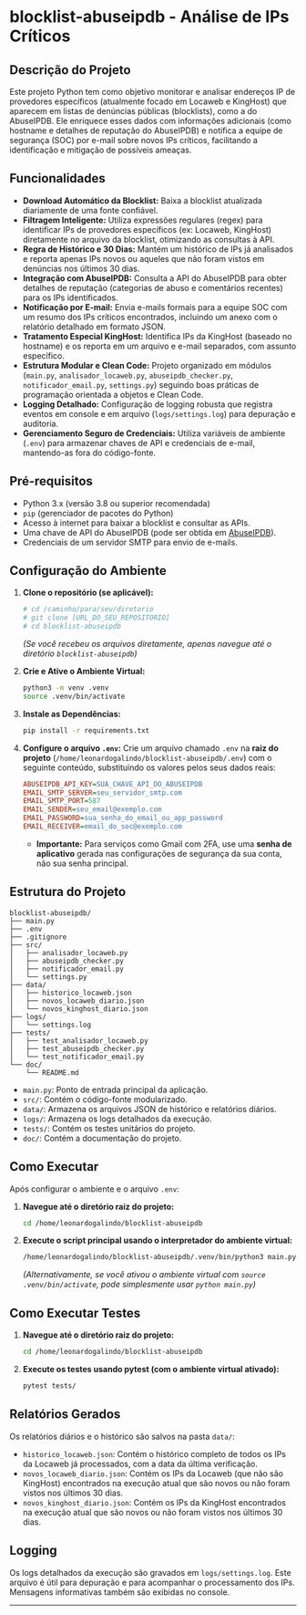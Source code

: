# blocklist-abuseipdb - Análise de IPs Críticos

## Descrição do Projeto

Este projeto Python tem como objetivo monitorar e analisar endereços IP de provedores específicos (atualmente focado em Locaweb e KingHost) que aparecem em listas de denúncias públicas (blocklists), como a do AbuseIPDB. Ele enriquece esses dados com informações adicionais (como hostname e detalhes de reputação do AbuseIPDB) e notifica a equipe de segurança (SOC) por e-mail sobre novos IPs críticos, facilitando a identificação e mitigação de possíveis ameaças.

## Funcionalidades

*   **Download Automático da Blocklist:** Baixa a blocklist atualizada diariamente de uma fonte confiável.
*   **Filtragem Inteligente:** Utiliza expressões regulares (regex) para identificar IPs de provedores específicos (ex: Locaweb, KingHost) diretamente no arquivo da blocklist, otimizando as consultas à API.
*   **Regra de Histórico e 30 Dias:** Mantém um histórico de IPs já analisados e reporta apenas IPs novos ou aqueles que não foram vistos em denúncias nos últimos 30 dias.
*   **Integração com AbuseIPDB:** Consulta a API do AbuseIPDB para obter detalhes de reputação (categorias de abuso e comentários recentes) para os IPs identificados.
*   **Notificação por E-mail:** Envia e-mails formais para a equipe SOC com um resumo dos IPs críticos encontrados, incluindo um anexo com o relatório detalhado em formato JSON.
*   **Tratamento Especial KingHost:** Identifica IPs da KingHost (baseado no hostname) e os reporta em um arquivo e e-mail separados, com assunto específico.
*   **Estrutura Modular e Clean Code:** Projeto organizado em módulos (`main.py`, `analisador_locaweb.py`, `abuseipdb_checker.py`, `notificador_email.py`, `settings.py`) seguindo boas práticas de programação orientada a objetos e Clean Code.
*   **Logging Detalhado:** Configuração de logging robusta que registra eventos em console e em arquivo (`logs/settings.log`) para depuração e auditoria.
*   **Gerenciamento Seguro de Credenciais:** Utiliza variáveis de ambiente (`.env`) para armazenar chaves de API e credenciais de e-mail, mantendo-as fora do código-fonte.

## Pré-requisitos

*   Python 3.x (versão 3.8 ou superior recomendada)
*   `pip` (gerenciador de pacotes do Python)
*   Acesso à internet para baixar a blocklist e consultar as APIs.
*   Uma chave de API do AbuseIPDB (pode ser obtida em [AbuseIPDB](https://www.abuseipdb.com/)).
*   Credenciais de um servidor SMTP para envio de e-mails.

## Configuração do Ambiente

1.  **Clone o repositório (se aplicável):**
    ```bash
    # cd /caminho/para/seu/diretorio
    # git clone [URL_DO_SEU_REPOSITORIO]
    # cd blocklist-abuseipdb
    ```
    *(Se você recebeu os arquivos diretamente, apenas navegue até o diretório `blocklist-abuseipdb`)*

2.  **Crie e Ative o Ambiente Virtual:**
    ```bash
    python3 -m venv .venv
    source .venv/bin/activate
    ```

3.  **Instale as Dependências:**
    ```bash
    pip install -r requirements.txt
    ```

4.  **Configure o arquivo `.env`:**
    Crie um arquivo chamado `.env` na **raiz do projeto** (`/home/leonardogalindo/blocklist-abuseipdb/.env`) com o seguinte conteúdo, substituindo os valores pelos seus dados reais:

    ```ini
    ABUSEIPDB_API_KEY=SUA_CHAVE_API_DO_ABUSEIPDB
    EMAIL_SMTP_SERVER=seu_servidor_smtp.com
    EMAIL_SMTP_PORT=587
    EMAIL_SENDER=seu_email@exemplo.com
    EMAIL_PASSWORD=sua_senha_do_email_ou_app_password
    EMAIL_RECEIVER=email_do_soc@exemplo.com
    ```
    *   **Importante:** Para serviços como Gmail com 2FA, use uma **senha de aplicativo** gerada nas configurações de segurança da sua conta, não sua senha principal.

## Estrutura do Projeto

```
blocklist-abuseipdb/
├── main.py
├── .env
├── .gitignore
├── src/
│   ├── analisador_locaweb.py
│   ├── abuseipdb_checker.py
│   ├── notificador_email.py
│   └── settings.py
├── data/
│   ├── historico_locaweb.json
│   ├── novos_locaweb_diario.json
│   └── novos_kinghost_diario.json
├── logs/
│   └── settings.log
├── tests/
│   ├── test_analisador_locaweb.py
│   ├── test_abuseipdb_checker.py
│   └── test_notificador_email.py
└── doc/
    └── README.md
```

*   `main.py`: Ponto de entrada principal da aplicação.
*   `src/`: Contém o código-fonte modularizado.
*   `data/`: Armazena os arquivos JSON de histórico e relatórios diários.
*   `logs/`: Armazena os logs detalhados da execução.
*   `tests/`: Contém os testes unitários do projeto.
*   `doc/`: Contém a documentação do projeto.

## Como Executar

Após configurar o ambiente e o arquivo `.env`:

1.  **Navegue até o diretório raiz do projeto:**
    ```bash
    cd /home/leonardogalindo/blocklist-abuseipdb
    ```

2.  **Execute o script principal usando o interpretador do ambiente virtual:**
    ```bash
    /home/leonardogalindo/blocklist-abuseipdb/.venv/bin/python3 main.py
    ```
    *(Alternativamente, se você ativou o ambiente virtual com `source .venv/bin/activate`, pode simplesmente usar `python main.py`)*

## Como Executar Testes

1.  **Navegue até o diretório raiz do projeto:**
    ```bash
    cd /home/leonardogalindo/blocklist-abuseipdb
    ```

2.  **Execute os testes usando pytest (com o ambiente virtual ativado):**
    ```bash
    pytest tests/
    ```

## Relatórios Gerados

Os relatórios diários e o histórico são salvos na pasta `data/`:

*   `historico_locaweb.json`: Contém o histórico completo de todos os IPs da Locaweb já processados, com a data da última verificação.
*   `novos_locaweb_diario.json`: Contém os IPs da Locaweb (que não são KingHost) encontrados na execução atual que são novos ou não foram vistos nos últimos 30 dias.
*   `novos_kinghost_diario.json`: Contém os IPs da KingHost encontrados na execução atual que são novos ou não foram vistos nos últimos 30 dias.

## Logging

Os logs detalhados da execução são gravados em `logs/settings.log`. Este arquivo é útil para depuração e para acompanhar o processamento dos IPs. Mensagens informativas também são exibidas no console.

---

